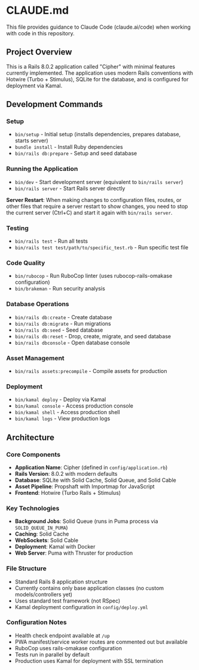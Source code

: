 # CLAUDE.md

This file provides guidance to Claude Code (claude.ai/code) when working with code in this repository.

## Project Overview

This is a Rails 8.0.2 application called "Cipher" with minimal features currently implemented. The application uses modern Rails conventions with Hotwire (Turbo + Stimulus), SQLite for the database, and is configured for deployment via Kamal.

## Development Commands

### Setup
- `bin/setup` - Initial setup (installs dependencies, prepares database, starts server)
- `bundle install` - Install Ruby dependencies
- `bin/rails db:prepare` - Setup and seed database

### Running the Application
- `bin/dev` - Start development server (equivalent to `bin/rails server`)
- `bin/rails server` - Start Rails server directly

**Server Restart**: When making changes to configuration files, routes, or other files that require a server restart to show changes, you need to stop the current server (Ctrl+C) and start it again with `bin/rails server`.

### Testing
- `bin/rails test` - Run all tests
- `bin/rails test test/path/to/specific_test.rb` - Run specific test file

### Code Quality
- `bin/rubocop` - Run RuboCop linter (uses rubocop-rails-omakase configuration)
- `bin/brakeman` - Run security analysis

### Database Operations
- `bin/rails db:create` - Create database
- `bin/rails db:migrate` - Run migrations
- `bin/rails db:seed` - Seed database
- `bin/rails db:reset` - Drop, create, migrate, and seed database
- `bin/rails dbconsole` - Open database console

### Asset Management
- `bin/rails assets:precompile` - Compile assets for production

### Deployment
- `bin/kamal deploy` - Deploy via Kamal
- `bin/kamal console` - Access production console
- `bin/kamal shell` - Access production shell
- `bin/kamal logs` - View production logs

## Architecture

### Core Components
- **Application Name**: Cipher (defined in `config/application.rb`)
- **Rails Version**: 8.0.2 with modern defaults
- **Database**: SQLite with Solid Cache, Solid Queue, and Solid Cable
- **Asset Pipeline**: Propshaft with Importmap for JavaScript
- **Frontend**: Hotwire (Turbo Rails + Stimulus)

### Key Technologies
- **Background Jobs**: Solid Queue (runs in Puma process via `SOLID_QUEUE_IN_PUMA`)
- **Caching**: Solid Cache
- **WebSockets**: Solid Cable
- **Deployment**: Kamal with Docker
- **Web Server**: Puma with Thruster for production

### File Structure
- Standard Rails 8 application structure
- Currently contains only base application classes (no custom models/controllers yet)
- Uses standard test framework (not RSpec)
- Kamal deployment configuration in `config/deploy.yml`

### Configuration Notes
- Health check endpoint available at `/up`
- PWA manifest/service worker routes are commented out but available
- RuboCop uses rails-omakase configuration
- Tests run in parallel by default
- Production uses Kamal for deployment with SSL termination